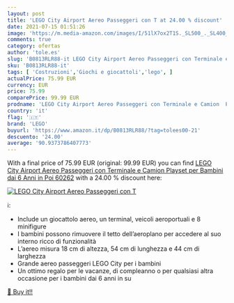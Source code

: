 ```yaml
---
layout: post
title: 'LEGO City Airport Aereo Passeggeri con T at 24.00 % discount'
date: 2021-07-15 01:51:26
image: 'https://m.media-amazon.com/images/I/51lX7ox2T1S._SL500_._SL400_.jpg'
comments: true
category: ofertas
author: 'tole.es'
slug: 'B0813RLR88-it LEGO City Airport Aereo Passeggeri con Terminale e Camion...'
sku: 'B0813RLR88-it'
tags: [ 'Costruzioni','Giochi e giocattoli','lego', ]
actualPrice: 75.99 EUR
currency: EUR
price: 75.99
comparePrice: 99.99 EUR
prodname: 'LEGO City Airport Aereo Passeggeri con Terminale e Camion  Playset per Bambini dai 6 Anni in Poi  60262'
country: 'it'
flag: '🇮🇹'
brand: 'LEGO'
buyurl: 'https://www.amazon.it/dp/B0813RLR88/?tag=tolees00-21'
descuento: '24.00'
average: '90.9373786407773'
---
```


With a final price of 75.99 EUR (original: 99.99 EUR) you can find [LEGO City Airport Aereo Passeggeri con Terminale e Camion  Playset per Bambini dai 6 Anni in Poi  60262](https://www.amazon.it/dp/B0813RLR88/?tag=tolees00-21) with a  24.00 % discount here:

[![LEGO City Airport Aereo Passeggeri con T](https://m.media-amazon.com/images/I/51lX7ox2T1S._SL500_._SL400_.jpg)](https://www.amazon.it/dp/B0813RLR88/?tag=tolees00-21)

ℹ️:

- Include un giocattolo aereo, un terminal, veicoli aeroportuali e 8 minifigure
- I bambini possono rimuovere il tetto dell’aeroplano per accedere al suo interno ricco di funzionalità
- L’aereo misura 18 cm di altezza, 54 cm di lunghezza e 44 cm di larghezza
- Grande aereo passeggeri LEGO City per i bambini
- Un ottimo regalo per le vacanze, di compleanno o per qualsiasi altra occasione per i bambini dai 6 anni in su

[🛒 Buy it!!](https://www.amazon.it/dp/B0813RLR88/?tag=tolees00-21)
